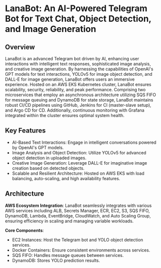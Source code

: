 # LanaBot: An AI-Powered Telegram Bot for Text Chat, Object Detection, and Image Generation

## Overview
LanaBot is an advanced Telegram bot driven by AI, enhancing user interactions with intelligent text responses, sophisticated image analysis, and creative image generation. By harnessing the capabilities of OpenAI's GPT models for text interactions, YOLOv5 for image object detection, and DALL-E for image generation, LanaBot offers users an immersive experience. Hosted on an AWS EKS Kubernetes cluster, LanaBot ensures scalability, security, reliability, and peak performance. Comprising two microservices that employ an asynchronous architecture utilizing SQS FIFO for message queuing and DynamoDB for state storage, LanaBot maintains robust CI/CD pipelines using GitHub, Jenkins for CI (master-slave setup), and Argo CD for CD. Additionally, continuous monitoring with Grafana integrated within the cluster ensures optimal system health.

## Key Features
- AI-Based Text Interactions: Engage in intelligent conversations powered by OpenAI's GPT models.
- Image Analysis and Object Detection: Utilize YOLOv5 for advanced object detection in uploaded images.
- Creative Image Generation: Leverage DALL-E for imaginative image creation based on detected objects.
- Scalable and Resilient Architecture: Hosted on AWS EKS with load balancing, auto-scaling, and high availability features.

## Architecture
**AWS Ecosystem Integration**: LanaBot seamlessly integrates with various AWS services including ALB, Secrets Manager, ECR, EC2, S3, SQS FIFO, DynamoDB, Lambda, EventBridge, CloudWatch, and Auto Scaling Group, ensuring efficiency in scaling and managing variable workloads.

**Core Components**:
- EC2 Instances: Host the Telegram bot and YOLO object detection services.
- Docker Containers: Ensure consistent environments across services.
- SQS FIFO: Handles message queues between services.
- DynamoDB: Stores YOLO prediction results.
